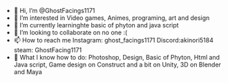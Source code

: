 - 👋 Hi, I’m @GhostFacings1171
- 👀 I’m interested in Video games, Animes, programing, art and design
- 🌱 I’m currently learninghte basic of phyton and java script
- 💞️ I’m looking to collaborate on no one :(
- 📫 How to reach me Instagram: ghost_facings1171 Discord:akinori5184 steam: GhostFacing1171
- 📖 What I know how to do: Photoshop, Design, Basic of Phyton, Html and Java script, Game design on Construct and a bit on Unity, 3D on Blender and Maya

